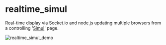 # realtime_simul
Real-time display via Socket.io and node.js updating multiple browsers from a controlling '[Simul](https://github.com/martinmphil/simul)' page. 

![realtime_simul_demo](https://user-images.githubusercontent.com/37618836/44580978-ee9b8200-a793-11e8-96aa-654444c8ac83.png)
